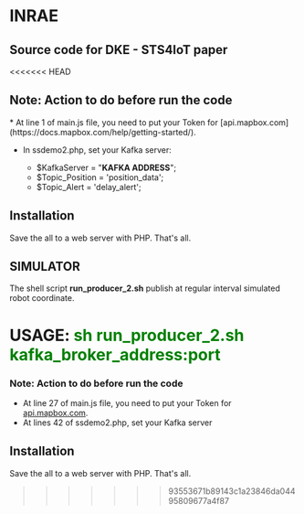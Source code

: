 # INRAE
## Source code for DKE - STS4IoT paper
<<<<<<< HEAD
<span style="color:red">
<h2>Note: Action to do before run the code</h2>
</span>
* At line 1 of main.js file, you need to put your Token for [api.mapbox.com](https://docs.mapbox.com/help/getting-started/).

* In ssdemo2.php, set your Kafka server:

    * $KafkaServer = "__KAFKA ADDRESS__";
    *  $Topic_Position = 'position_data';
    *  $Topic_Alert = 'delay_alert';

## Installation
Save the all to a web server with PHP. That's all.

## SIMULATOR
The shell script **run_producer_2.sh**  publish at regular interval simulated robot coordinate. 

USAGE: 
<span style="color:green"> 
    **sh run_producer_2.sh kafka_broker_address:port**
</span>
=======
### Note: Action to do before run the code
* At line 27 of main.js file, you need to put your Token for [api.mapbox.com](https://docs.mapbox.com/help/getting-started/).
* At lines 42 of ssdemo2.php, set your Kafka server

## Installation
Save the all to a web server with PHP. That's all.
>>>>>>> 93553671b89143c1a23846da04495809677a4f87
